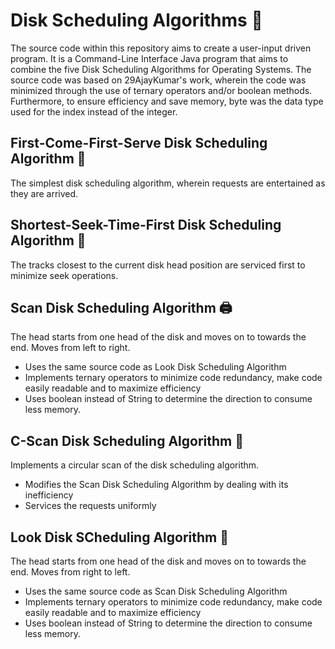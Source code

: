 # Disk Scheduling Algorithms 💽
The source code within this repository aims to create a user-input driven program. It is a Command-Line Interface Java program that aims to combine the five Disk Scheduling Algorithms for Operating Systems. The source code was based on 29AjayKumar's work, wherein the code was minimized through the use of ternary operators and/or boolean methods. Furthermore, to ensure efficiency and save memory, byte was the data type used for the index instead of the integer.

## First-Come-First-Serve Disk Scheduling Algorithm 🥇
The simplest disk scheduling algorithm, wherein requests are entertained as they are arrived.

## Shortest-Seek-Time-First  Disk Scheduling Algorithm 📏
The tracks closest to the current disk head position are serviced first to minimize seek operations.

## Scan Disk Scheduling Algorithm 🖨
The head starts from one head of the disk and moves on to towards the end. Moves from left to right.
- Uses the same source code as Look Disk Scheduling Algorithm
- Implements ternary operators to minimize code redundancy, make code easily readable and to maximize efficiency
- Uses boolean instead of String to determine the direction to consume less memory.

## C-Scan Disk Scheduling Algorithm 🔘
Implements a circular scan of the disk scheduling algorithm.
- Modifies the Scan Disk Scheduling Algorithm by dealing with its inefficiency
- Services the requests uniformly

## Look Disk SCheduling Algorithm 👀
The head starts from one head of the disk and moves on to towards the end. Moves from right to left.
- Uses the same source code as Scan Disk Scheduling Algorithm
- Implements ternary operators to minimize code redundancy, make code easily readable and to maximize efficiency
- Uses boolean instead of String to determine the direction to consume less memory.